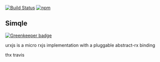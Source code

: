 
[![Build Status](https://travis-ci.org/mabels/urxjs.svg?branch=master)](https://travis-ci.org/mabels/urxjs)
[![npm](https://img.shields.io/npm/v/urxjs.svg)](https://www.npmjs.com/package/urxjs)


## Simqle

[![Greenkeeper badge](https://badges.greenkeeper.io/mabels/urxjs.svg)](https://greenkeeper.io/)

urxjs is a micro rxjs implementation with a pluggable abstract-rx binding

thx travis


